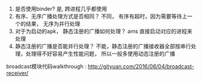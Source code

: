 1. 是否使用binder? 是, 跨进程几乎都使用
2. 有序、无序广播处理方式是否相同？ 不同， 有序有超时，因为需要等待上一个的结果， 无序为并行处理
3. 对于为启动的apk， 静态注册的广播如何处理？    ams 直接启动对应的进程来处理
4. 静态注册的广播是否能并行处理？ 不能，静态注册的广播接收器全部按串行处理，处理得不好容易产生性能问题， 所以一般多使用动态注册的广播



broadcast模块代码walkthrough : http://gityuan.com/2016/06/04/broadcast-receiver/
